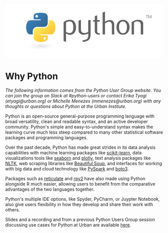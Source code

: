 ![](images/python-logo.png)

# Why Python

*The following information comes from the Python User Group website. You can join the group on Slack at #python-users or contact Erika Tyagi (etyagi\@urban.org) or Michelle Menezes (mmenezes\@urban.org) with any thoughts or questions about Python at the Urban Institute.*

Python is an open-source general-purpose programming language with broad versatility, clean and readable syntax, and an active developer community. Python's simple and easy-to-understand syntax makes the learning curve much less steep compared to many other statistical software packages and programming languages.

Over the past decade, Python has made great strides in its data analysis capabilities with machine learning packages like [scikit-learn](https://scikit-learn.org/stable/), data visualizations tools like [seaborn](https://seaborn.pydata.org/) and [plotly](https://plotly.com/python/), text analysis packages like [NLTK](https://www.nltk.org/), web scraping libraries like [Beautiful Soup](https://www.crummy.com/software/BeautifulSoup/), and interfaces for working with big data and cloud technology like [PySpark](https://spark.apache.org/docs/latest/api/python/) and [boto3](https://aws.amazon.com/sdk-for-python/).

Packages such as [reticulate](https://rstudio.github.io/reticulate/) and [rpy2](https://rpy2.github.io/) have also made using Python alongside R much easier, allowing users to benefit from the comparative advantages of the two languages together.

Python's multiple IDE options, like Spyder, PyCharm, or Juypter Notebook, also give users flexibility in how they develop and share their work with others.

Slides and a recording and from a previous Python Users Group session discussing use cases for Python at Urban are available [here](https://urbanorg.app.box.com/folder/162248420670).

